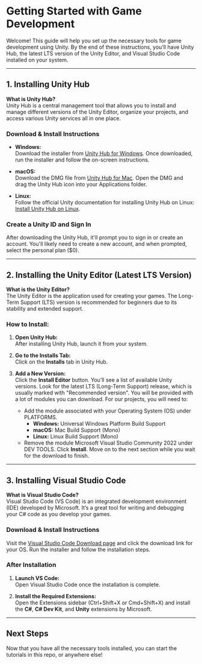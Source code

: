# Getting Started with Game Development

Welcome! This guide will help you set up the necessary tools for game development using Unity. By the end of these instructions, you’ll have Unity Hub, the latest LTS version of the Unity Editor, and Visual Studio Code installed on your system.

---

## 1. Installing Unity Hub

**What is Unity Hub?**  
Unity Hub is a central management tool that allows you to install and manage different versions of the Unity Editor, organize your projects, and access various Unity services all in one place.

### Download & Install Instructions

- **Windows:**  
  Download the installer from [Unity Hub for Windows](https://public-cdn.cloud.unity3d.com/hub/prod/UnityHubSetup.exe). Once downloaded, run the installer and follow the on-screen instructions.

- **macOS:**  
  Download the DMG file from [Unity Hub for Mac](https://public-cdn.cloud.unity3d.com/hub/prod/UnityHubSetup.dmg). Open the DMG and drag the Unity Hub icon into your Applications folder.

- **Linux:**  
  Follow the official Unity documentation for installing Unity Hub on Linux:  
  [Install Unity Hub on Linux](https://docs.unity3d.com/hub/manual/InstallHub.html#install-hub-linux).


### Create a Unity ID and Sign In
After downloading the Unity Hub, it'll prompt you to sign in or create an account. You'll likely need to create a new account, and when prompted, select the personal plan ($0).

---

## 2. Installing the Unity Editor (Latest LTS Version)

**What is the Unity Editor?**  
The Unity Editor is the application used for creating your games. The Long-Term Support (LTS) version is recommended for beginners due to its stability and extended support.

### How to Install:

1. **Open Unity Hub:**  
   After installing Unity Hub, launch it from your system.

2. **Go to the Installs Tab:**  
   Click on the **Installs** tab in Unity Hub.

3. **Add a New Version:**  
   Click the **Install Editor** button. You’ll see a list of available Unity versions. Look for the latest LTS (Long-Term Support) release, which is usually marked with "Recommended version".
   You will be provided with a lot of modules you can download. For our projects, you will need to:
   -  Add the module associated with your Operating System (OS) under PLATFORMS.
       - **Windows:**
         Universal Windows Platform Build Support
       - **macOS:**
         Mac Build Support (Mono)
       - **Linux:**
         Linux Build Support (Mono)
   - Remove the module Microsoft Visual Studio Community 2022 under DEV TOOLS.
   Click **Install**.
   Move on to the next section while you wait for the download to finish.

---

## 3. Installing Visual Studio Code

**What is Visual Studio Code?**  
Visual Studio Code (VS Code) is an integrated development environment (IDE) developed by Microsoft. It’s a great tool for writing and debugging your C# code as you develop your games.

### Download & Install Instructions

Visit the [Visual Studio Code Download page](https://code.visualstudio.com/Download) and click the download link for your OS. Run the installer and follow the installation steps.

### After Installation

1. **Launch VS Code:**  
   Open Visual Studio Code once the installation is complete.

2. **Install the Required Extensions:**  
   Open the Extensions sidebar (Ctrl+Shift+X or Cmd+Shift+X) and install the **C#**, **C# Dev Kit**, and **Unity** extensions by Microsoft.

---

## Next Steps

Now that you have all the necessary tools installed, you can start the tutorials in this repo, or anywhere else!

